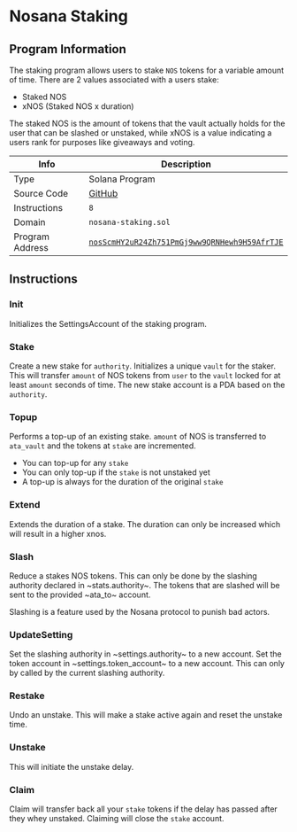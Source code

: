 # Nosana Staking <Badge type="tip" text="mainnet" vertical="middle" />

## Program Information

The staking program allows users to stake `NOS` tokens for a variable amount of time.
There are 2 values associated with a users stake:

- Staked NOS
- xNOS (Staked NOS x duration)

The staked NOS is the amount of tokens that the vault actually holds for the user that can be slashed or unstaked,
while xNOS is a value indicating a users rank for purposes like giveaways and voting.

| Info            | Description                                                                                                                      |
|-----------------|----------------------------------------------------------------------------------------------------------------------------------|
| Type            | Solana Program                                                                                                                   |
| Source Code     | [GitHub](https://github.com/nosana-ci/nosana-programs)                                                                           |
| Instructions    | `8`                                                                                                                              |
| Domain          | `nosana-staking.sol`                                                                                                             |
| Program Address | [`nosScmHY2uR24Zh751PmGj9ww9QRNHewh9H59AfrTJE`](https://explorer.solana.com/address/nosScmHY2uR24Zh751PmGj9ww9QRNHewh9H59AfrTJE) |

## Instructions

### Init

Initializes the SettingsAccount of the staking program.

### Stake

Create a new stake for `authority`.
Initializes a unique `vault` for the staker.
This will transfer `amount` of NOS tokens from `user` to the `vault` locked for at least `amount` seconds of time.
The new stake account is a PDA based on the `authority`.

### Topup

Performs a top-up of an existing stake.
`amount` of NOS is transferred to `ata_vault` and the tokens at `stake` are incremented.

- You can top-up for any `stake`
- You can only top-up if the `stake` is not unstaked yet
- A top-up is always for the duration of the original `stake`

### Extend

Extends the duration of a stake.
The duration can only be increased which will result in a higher xnos.

### Slash

Reduce a stakes NOS tokens.
This can only be done by the slashing authority declared in ~stats.authority~.
The tokens that are slashed will be sent to the provided ~ata_to~ account.

Slashing is a feature used by the Nosana protocol to punish bad actors.

### UpdateSetting

Set the slashing authority in ~settings.authority~ to a new account.
Set the token account in ~settings.token_account~ to a new account.
This can only by called by the current slashing authority.

### Restake

Undo an unstake. This will make a stake active again and reset the unstake time.

### Unstake

This will initiate the unstake delay.

### Claim

Claim will transfer back all your `stake` tokens if the delay has passed after they whey unstaked.
Claiming will close the `stake` account.
